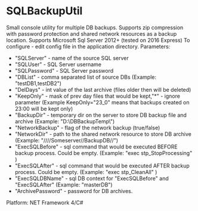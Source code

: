 # SQLBackupUtil
Small console utility for multiple DB backups. 
Supports zip compression with password protection and shared network resources as a backup location. 
Supports Microsoft Sql Server 2012+ (tested on 2016 Express)
To configure - edit config file in the application directory.
Parameters:
- "SQLServer" - name of the source SQL server
- "SQLUser" - SQL Server username
- "SQLPassword" - SQL Server password
- "DBList" - comma separated list of source DBs (Example: "testDB1,testDB2")
- "DelDays" - int value of the last archive (files older then <DelDays> will be deleted)
- "KeepOnly" - mask of prev day files that would be kept,"*" - ignore parameter (Example KeepOnly="23_0" means that backups created on 23:00 will be kept only)
- "BackupDir" - temporary dir on the server to store DB backup file and archive (Example: "D:\\DBBackupTemp\\")
- "NetworkBackup" - flag of the network backup (true/false)
- "NetworkDir" - path to the shared network resource to store DB archive (Example: "////Someserver//BackupDB//")
- "ExecSQLBefore" - sql command that would be executed BEFORE backup process. Could be empty. (Example: "exec stp_StopProcessing" )
- "ExecSQLAfter" - sql command that would be executed AFTER backup process. Could be empty. (Example: "exec stp_CleanAll" )
- "ExecSQLDBName" - sql DB context for "ExecSQLBefore" and "ExecSQLAfter" (Example: "masterDB")
- "ArchivePassword" - password for DB archives.

Platform: NET Framework 4/C#

